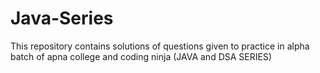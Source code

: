 # Java-Series

This repository contains solutions of questions given to practice in alpha batch of apna college and coding ninja (JAVA and DSA SERIES)
